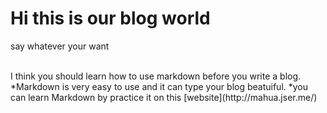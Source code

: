# Hi this is our blog world 
say whatever your want

<br>
I think you should learn how to use markdown before you write a blog.<br>
*Markdown is very easy to use and it can type your blog beatuiful.
*you can learn Markdown by practice it on this  [website](http://mahua.jser.me/)
